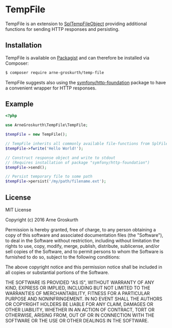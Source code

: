 # TempFile

TempFile is an extension to [SplTempFileObject](http://php.net/manual/en/class.spltempfileobject.php) providing additional functions for sending HTTP responses and persisting.


## Installation

TempFile is available on [Packagist](https://packagist.org/packages/arne-groskurth/temp-file) and can therefore be installed via Composer:

```bash
$ composer require arne-groskurth/temp-file
```

TempFile suggests also using the [symfony/http-foundation](https://github.com/symfony/http-foundation) package to have a convenient wrapper for HTTP responses.


## Example

```php
<?php

use ArneGroskurth\TempFile\TempFile;

$tempFile = new TempFile();

// TempFile inherits all commonly available file-functions from SplFileObject 
$tempFile->fwrite('Hello World!');

// Construct response object and write to stdout
// (Requires installation of package "symfony/http-foundation")
$tempFile->send();

// Persist temporary file to some path
$tempFile->persist('/my/path/filename.ext');
```


## License

MIT License

Copyright (c) 2016 Arne Groskurth

Permission is hereby granted, free of charge, to any person obtaining a copy
of this software and associated documentation files (the "Software"), to deal
in the Software without restriction, including without limitation the rights
to use, copy, modify, merge, publish, distribute, sublicense, and/or sell
copies of the Software, and to permit persons to whom the Software is
furnished to do so, subject to the following conditions:

The above copyright notice and this permission notice shall be included in all
copies or substantial portions of the Software.

THE SOFTWARE IS PROVIDED "AS IS", WITHOUT WARRANTY OF ANY KIND, EXPRESS OR
IMPLIED, INCLUDING BUT NOT LIMITED TO THE WARRANTIES OF MERCHANTABILITY,
FITNESS FOR A PARTICULAR PURPOSE AND NONINFRINGEMENT. IN NO EVENT SHALL THE
AUTHORS OR COPYRIGHT HOLDERS BE LIABLE FOR ANY CLAIM, DAMAGES OR OTHER
LIABILITY, WHETHER IN AN ACTION OF CONTRACT, TORT OR OTHERWISE, ARISING FROM,
OUT OF OR IN CONNECTION WITH THE SOFTWARE OR THE USE OR OTHER DEALINGS IN THE
SOFTWARE.

